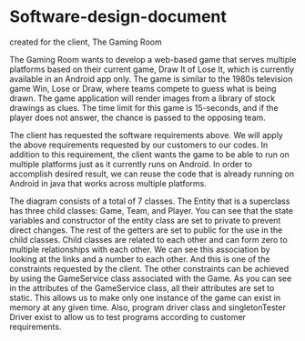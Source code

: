 # Software-design-document
created for the client, The Gaming Room

 The Gaming Room wants to develop a web-based game that serves multiple platforms based on their current game, Draw It of Lose It, which is currently available in an Android app only. The game is similar to the 1980s television game Win, Lose or Draw, where teams compete to guess what is being drawn. The game application will render images from a library of stock drawings as clues. The time limit for this game is 15-seconds, and if the player does not answer, the chance is passed to the opposing team. 

 The client has requested the software requirements above. We will apply the above requirements requested by our customers to our codes. In addition to this requirement, the client wants the game to be able to run on multiple platforms just as it currently runs on Android. In order to accomplish desired result, we can reuse the code that is already running on Android in java that works across multiple platforms.
 
 The diagram consists of a total of 7 classes. The Entity that is a superclass has three child classes: Game, Team, and Player. You can see that the state variables and constructor of the entity class are set to private to prevent direct changes. The rest of the getters are set to public for the use in the child classes. 
 Child classes are related to each other and can form zero to multiple relationships with each other. We can see this association by looking at the links and a number to each other.  And this is one of the constraints requested by the client. The other constraints can be achieved by using the GameService class associated with the Game. As you can see in the attributes of the GameService class, all their attributes are set to static. This allows us to make only one instance of the game can exist in memory at any given time.  Also, program driver class and singletonTester Driver exist to allow us to test programs according to customer requirements. 

